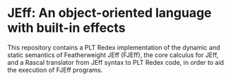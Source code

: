 # JEff: An object-oriented language with built-in effects

This repository contains a PLT Redex implementation of the dynamic and static semantics of Featherweight JEff (FJEff), the core calculus for JEff, and a Rascal translator from JEff syntax to PLT Redex code, in order to aid the execution of FJEff programs.
